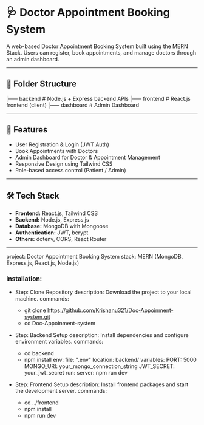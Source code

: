 # 🩺 Doctor Appointment Booking System

A web-based Doctor Appointment Booking System built using the MERN Stack. Users can register, book appointments, and manage doctors through an admin dashboard.



---

## 📂 Folder Structure

├── backend # Node.js + Express backend APIs
├── frontend # React.js frontend (client)
├── dashboard # Admin Dashboard


---

## 🚀 Features

- User Registration & Login (JWT Auth)
- Book Appointments with Doctors
- Admin Dashboard for Doctor & Appointment Management
- Responsive Design using Tailwind CSS
- Role-based access control (Patient / Admin)

---

## 🛠 Tech Stack

- **Frontend:** React.js, Tailwind CSS
- **Backend:** Node.js, Express.js
- **Database:** MongoDB with Mongoose
- **Authentication:** JWT, bcrypt
- **Others:** dotenv, CORS, React Router

---
project: Doctor Appointment Booking System
stack: MERN (MongoDB, Express.js, React.js, Node.js)

### installation:
  - Step: Clone Repository
    description: Download the project to your local machine.
    commands:
      - git clone https://github.com/Krishanu321/Doc-Appoinment-system.git
      - cd Doc-Appoinment-system

  - Step: Backend Setup
    description: Install dependencies and configure environment variables.
    commands:
      - cd backend
      - npm install
    env:
      file: ".env"
      location: backend/
      variables:
        PORT: 5000
        MONGO_URI: your_mongo_connection_string
        JWT_SECRET: your_jwt_secret
    run:
      server: npm run dev

  - Step: Frontend Setup
    description: Install frontend packages and start the development server.
    commands:
      - cd ../frontend
      - npm install
      - npm run dev

